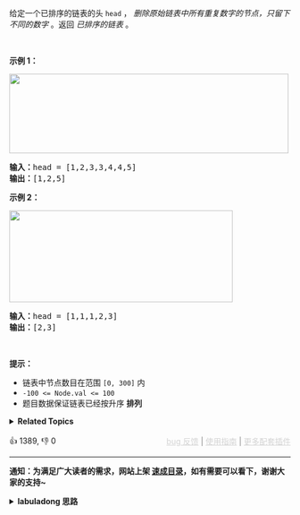 <p>给定一个已排序的链表的头&nbsp;<code>head</code> ，&nbsp;<em>删除原始链表中所有重复数字的节点，只留下不同的数字</em>&nbsp;。返回 <em>已排序的链表</em>&nbsp;。</p>

<p>&nbsp;</p>

<p><strong>示例 1：</strong></p> 
<img alt="" src="https://assets.leetcode.com/uploads/2021/01/04/linkedlist1.jpg" style="height: 142px; width: 500px;" /> 
<pre>
<strong>输入：</strong>head = [1,2,3,3,4,4,5]
<strong>输出：</strong>[1,2,5]
</pre>

<p><strong>示例 2：</strong></p> 
<img alt="" src="https://assets.leetcode.com/uploads/2021/01/04/linkedlist2.jpg" style="height: 164px; width: 400px;" /> 
<pre>
<strong>输入：</strong>head = [1,1,1,2,3]
<strong>输出：</strong>[2,3]
</pre>

<p>&nbsp;</p>

<p><strong>提示：</strong></p>

<ul> 
 <li>链表中节点数目在范围 <code>[0, 300]</code> 内</li> 
 <li><code>-100 &lt;= Node.val &lt;= 100</code></li> 
 <li>题目数据保证链表已经按升序 <strong>排列</strong></li> 
</ul>

<details><summary><strong>Related Topics</strong></summary>链表 | 双指针</details><br>

<div>👍 1389, 👎 0<span style='float: right;'><span style='color: gray;'><a href='https://github.com/labuladong/fucking-algorithm/issues' target='_blank' style='color: lightgray;text-decoration: underline;'>bug 反馈</a> | <a href='https://labuladong.online/algo/fname.html?fname=jb插件简介' target='_blank' style='color: lightgray;text-decoration: underline;'>使用指南</a> | <a href='https://labuladong.online/algo/' target='_blank' style='color: lightgray;text-decoration: underline;'>更多配套插件</a></span></span></div>

<div id="labuladong"><hr>

**通知：为满足广大读者的需求，网站上架 [速成目录](https://labuladong.online/algo/intro/quick-learning-plan/)，如有需要可以看下，谢谢大家的支持~**

<details><summary><strong>labuladong 思路</strong></summary>


<div id="labuladong_solution_zh">

## 基本思路

这道题可以有多种解法，最简单粗暴的解法是用 [哈希集合](https://labuladong.online/algo/data-structure-basic/hash-set/) 来记录重复节点，需要额外的空间复杂度，我们不讨论。下面探讨如何用双指针技巧，避免使用额外的空间复杂度来求解。

第一种思路，也是我比较推荐的方式，就是把这种题转化成 [链表的双指针技巧汇总](https://labuladong.online/algo/essential-technique/linked-list-skills-summary/) 中讲的链表分解的技巧。题目其实就是让你把链表分解成「重复元素」和「不重复元素」两条链表，然后把不重复元素这条链表返回即可。

第二种思路，可以把这道题理解为 [链表的双指针技巧汇总](https://labuladong.online/algo/essential-technique/linked-list-skills-summary/) 中讲的 [✨83. 删除排序链表中的重复元素](/problems/remove-duplicates-from-sorted-list/) 的变体，只不过 83 题让你把多于的重复元素去掉，这道题要求你把所有重复的元素全都去掉。

第三种思路，可以用递归思维来做，稍微难理解一些，我也写出来供大家参考。

**详细题解**：
  - [【练习】链表双指针经典习题](https://labuladong.online/algo/problem-set/linkedlist-two-pointers/)

</div>





<div id="solution">

## 解法代码



<div class="tab-panel"><div class="tab-nav">
<button data-tab-item="cpp" class="tab-nav-button btn " data-tab-group="default" onclick="switchTab(this)">cpp🤖</button>

<button data-tab-item="python" class="tab-nav-button btn " data-tab-group="default" onclick="switchTab(this)">python🤖</button>

<button data-tab-item="java" class="tab-nav-button btn active" data-tab-group="default" onclick="switchTab(this)">java🟢</button>

<button data-tab-item="go" class="tab-nav-button btn " data-tab-group="default" onclick="switchTab(this)">go🤖</button>

<button data-tab-item="javascript" class="tab-nav-button btn " data-tab-group="default" onclick="switchTab(this)">javascript🤖</button>
</div><div class="tab-content">
<div data-tab-item="cpp" class="tab-item " data-tab-group="default"><div class="highlight">

```cpp
// 注意：cpp 代码由 chatGPT🤖 根据我的 java 代码翻译。
// 本代码的正确性已通过力扣验证，如有疑问，可以对照 java 代码查看。

// 推荐的通用解法，运用链表分解的技巧
class Solution {
public:
    ListNode* deleteDuplicates(ListNode* head) {
        // 将原链表分解为两条链表
        // 一条链表存放不重复的节点，另一条链表存放重复的节点
        // 运用虚拟头结点技巧，题目说了 node.val <= 100，所以用 101 作为虚拟头结点
        ListNode dummyUniq(101);
        ListNode dummyDup(101);

        ListNode* pUniq = &dummyUniq;
        ListNode* pDup = &dummyDup;
        ListNode* p = head;

        while (p != nullptr) {
            if ((p->next != nullptr && p->val == p->next->val) || p->val == pDup->val) {
                // 发现重复节点，接到重复链表后面
                pDup->next = p;
                pDup = pDup->next;
            } else {
                // 不是重复节点，接到不重复链表后面
                pUniq->next = p;
                pUniq = pUniq->next;
            }

            p = p->next;
            // 将原链表和新链表断开
            pUniq->next = nullptr;
            pDup->next = nullptr;
        }

        return dummyUniq.next;
    }
};

// 快慢双指针解法
class Solution2 {
public:
    ListNode* deleteDuplicates(ListNode* head) {
        ListNode dummy(-1);
        ListNode* p = &dummy;
        ListNode* q = head;
        while (q != nullptr) {
            if (q->next != nullptr && q->val == q->next->val) {
                // 发现重复节点，跳过这些重复节点
                while (q->next != nullptr && q->val == q->next->val) {
                    q = q->next;
                }
                q = q->next;
                // 此时 q 跳过了这一段重复元素
                if (q == nullptr) {
                    p->next = nullptr;
                }
                // 不过下一段元素也可能重复，等下一轮 while 循环判断
            } else {
                // 不是重复节点，接到 dummy 后面
                p->next = q;
                p = p->next;
                q = q->next;
            }
        }
        return dummy.next;
    }
};

// 递归解法
class Solution3 {
public:
    // 定义：输入一条单链表头结点，返回去重之后的单链表头结点
    ListNode* deleteDuplicates(ListNode* head) {
        // base case
        if (head == nullptr || head->next == nullptr) {
            return head;
        }
        if (head->val != head->next->val) {
            // 如果头结点和身后节点的值不同，则对之后的链表去重即可
            head->next = deleteDuplicates(head->next);
            return head;
        }
        // 如果如果头结点和身后节点的值相同，则说明从 head 开始存在若干重复节点
        // 越过重复节点，找到 head 之后那个不重复的节点
        while (head->next != nullptr && head->val == head->next->val) {
            head = head->next;
        }
        // 直接返回那个不重复节点开头的链表的去重结果，就把重复节点删掉了
        return deleteDuplicates(head->next);
    }
};
```

</div></div>

<div data-tab-item="python" class="tab-item " data-tab-group="default"><div class="highlight">

```python
# 注意：python 代码由 chatGPT🤖 根据我的 java 代码翻译。
# 本代码的正确性已通过力扣验证，如有疑问，可以对照 java 代码查看。

# 推荐的通用解法，运用链表分解的技巧
class Solution:
    def deleteDuplicates(self, head: ListNode) -> ListNode:
        # 将原链表分解为两条链表
        # 一条链表存放不重复的节点，另一条链表存放重复的节点
        # 运用虚拟头结点技巧，题目说了 node.val <= 100，所以用 101 作为虚拟头结点
        dummyUniq = ListNode(101)
        dummyDup = ListNode(101)

        pUniq, pDup = dummyUniq, dummyDup
        p = head

        while p is not None:
            if (p.next is not None and p.val == p.next.val) or p.val == pDup.val:
                # 发现重复节点，接到重复链表后面
                pDup.next = p
                pDup = pDup.next
            else:
                # 不是重复节点，接到不重复链表后面
                pUniq.next = p
                pUniq = pUniq.next

            p = p.next
            # 将原链表和新链表断开
            pUniq.next = None
            pDup.next = None

        return dummyUniq.next

# 快慢双指针解法
class Solution2:
    def deleteDuplicates(self, head: ListNode) -> ListNode:
        dummy = ListNode(-1)
        p, q = dummy, head
        while q is not None:
            if q.next is not None and q.val == q.next.val:
                # 发现重复节点，跳过这些重复节点
                while q.next is not None and q.val == q.next.val:
                    q = q.next
                q = q.next
                # 此时 q 跳过了这一段重复元素
                if q is None:
                    p.next = None
                # 不过下一段元素也可能重复，等下一轮 while 循环判断
            else:
                # 不是重复节点，接到 dummy 后面
                p.next = q
                p = p.next
                q = q.next
        return dummy.next

# 递归解法
class Solution3:
    # 定义：输入一条单链表头结点，返回去重之后的单链表头结点
    def deleteDuplicates(self, head: ListNode) -> ListNode:
        # base case
        if head is None or head.next is None:
            return head
        if head.val != head.next.val:
            # 如果头结点和身后节点的值不同，则对之后的链表去重即可
            head.next = self.deleteDuplicates(head.next)
            return head
        # 如果如果头结点和身后节点的值相同，则说明从 head 开始存在若干重复节点
        # 越过重复节点，找到 head 之后那个不重复的节点
        while head.next is not None and head.val == head.next.val:
            head = head.next
        # 直接返回那个不重复节点开头的链表的去重结果，就把重复节点删掉了
        return self.deleteDuplicates(head.next)
```

</div></div>

<div data-tab-item="java" class="tab-item active" data-tab-group="default"><div class="highlight">

```java
// 推荐的通用解法，运用链表分解的技巧
class Solution {
    public ListNode deleteDuplicates(ListNode head) {
        // 将原链表分解为两条链表
        // 一条链表存放不重复的节点，另一条链表存放重复的节点
        // 运用虚拟头结点技巧，题目说了 node.val <= 100，所以用 101 作为虚拟头结点
        ListNode dummyUniq = new ListNode(101);
        ListNode dummyDup = new ListNode(101);

        ListNode pUniq = dummyUniq, pDup = dummyDup;
        ListNode p = head;

        while (p != null) {
            if ((p.next != null && p.val == p.next.val) || p.val == pDup.val) {
                // 发现重复节点，接到重复链表后面
                pDup.next = p;
                pDup = pDup.next;
            } else {
                // 不是重复节点，接到不重复链表后面
                pUniq.next = p;
                pUniq = pUniq.next;
            }

            p = p.next;
            // 将原链表和新链表断开
            pUniq.next = null;
            pDup.next = null;
        }

        return dummyUniq.next;
    }
}

// 快慢双指针解法
class Solution2 {
    public ListNode deleteDuplicates(ListNode head) {
        ListNode dummy = new ListNode(-1);
        ListNode p = dummy, q = head;
        while (q != null) {
            if (q.next != null && q.val == q.next.val){
                // 发现重复节点，跳过这些重复节点
                while (q.next != null && q.val == q.next.val) {
                    q = q.next;
                }
                q = q.next;
                // 此时 q 跳过了这一段重复元素
                if (q == null) {
                    p.next = null;
                }
                // 不过下一段元素也可能重复，等下一轮 while 循环判断
            } else {
                // 不是重复节点，接到 dummy 后面
                p.next = q;
                p = p.next;
                q = q.next;
            }
        }
        return dummy.next;
    }
}

// 递归解法
class Solution3 {
    // 定义：输入一条单链表头结点，返回去重之后的单链表头结点
    public ListNode deleteDuplicates(ListNode head) {
        // base case
        if (head == null || head.next == null) {
            return head;
        }
        if (head.val != head.next.val) {
            // 如果头结点和身后节点的值不同，则对之后的链表去重即可
            head.next = deleteDuplicates(head.next);
            return head;
        }
        // 如果如果头结点和身后节点的值相同，则说明从 head 开始存在若干重复节点
        // 越过重复节点，找到 head 之后那个不重复的节点
        while (head.next != null && head.val == head.next.val) {
            head = head.next;
        }
        // 直接返回那个不重复节点开头的链表的去重结果，就把重复节点删掉了
        return deleteDuplicates(head.next);
    }
}
```

</div></div>

<div data-tab-item="go" class="tab-item " data-tab-group="default"><div class="highlight">

```go
// 注意：go 代码由 chatGPT🤖 根据我的 java 代码翻译。
// 本代码的正确性已通过力扣验证，如有疑问，可以对照 java 代码查看。

// 推荐的通用解法，运用链表分解的技巧
func deleteDuplicates(head *ListNode) *ListNode {
    // 将原链表分解为两条链表
    // 一条链表存放不重复的节点，另一条链表存放重复的节点
    // 运用虚拟头结点技巧，题目说了 node.val <= 100，所以用 101 作为虚拟头结点
    dummyUniq := &ListNode{Val: 101}
    dummyDup := &ListNode{Val: 101}

    pUniq, pDup := dummyUniq, dummyDup
    p := head

    for p != nil {
        if (p.Next != nil && p.Val == p.Next.Val) || p.Val == pDup.Val {
            // 发现重复节点，接到重复链表后面
            pDup.Next = p
            pDup = pDup.Next
        } else {
            // 不是重复节点，接到不重复链表后面
            pUniq.Next = p
            pUniq = pUniq.Next
        }

        p = p.Next
        // 将原链表和新链表断开
        pUniq.Next = nil
        pDup.Next = nil
    }

    return dummyUniq.Next
}

// 快慢双指针解法
func deleteDuplicates2(head *ListNode) *ListNode {
    dummy := &ListNode{Val: -1}
    p, q := dummy, head
    for q != nil {
        if q.Next != nil && q.Val == q.Next.Val {
            // 发现重复节点，跳过这些重复节点
            for q.Next != nil && q.Val == q.Next.Val {
                q = q.Next
            }
            q = q.Next
            // 此时 q 跳过了这一段重复元素
            if q == nil {
                p.Next = nil
            }
            // 不过下一段元素也可能重复，等下一轮 while 循环判断
        } else {
            // 不是重复节点，接到 dummy 后面
            p.Next = q
            p = p.Next
            q = q.Next
        }
    }
    return dummy.Next
}

// 递归解法
func deleteDuplicates3(head *ListNode) *ListNode {
    // 定义：输入一条单链表头结点，返回去重之后的单链表头结点
    // base case
    if head == nil || head.Next == nil {
        return head
    }
    if head.Val != head.Next.Val {
        // 如果头结点和身后节点的值不同，则对之后的链表去重即可
        head.Next = deleteDuplicates3(head.Next)
        return head
    }
    // 如果如果头结点和身后节点的值相同，则说明从 head 开始存在若干重复节点
    // 越过重复节点，找到 head 之后那个不重复的节点
    for head.Next != nil && head.Val == head.Next.Val {
        head = head.Next
    }
    // 直接返回那个不重复节点开头的链表的去重结果，就把重复节点删掉了
    return deleteDuplicates3(head.Next)
}
```

</div></div>

<div data-tab-item="javascript" class="tab-item " data-tab-group="default"><div class="highlight">

```javascript
// 注意：javascript 代码由 chatGPT🤖 根据我的 java 代码翻译。
// 本代码的正确性已通过力扣验证，如有疑问，可以对照 java 代码查看。

// 推荐的通用解法，运用链表分解的技巧
var deleteDuplicates = function(head) {
    // 将原链表分解为两条链表
    // 一条链表存放不重复的节点，另一条链表存放重复的节点
    // 运用虚拟头结点技巧，题目说了 node.val <= 100，所以用 101 作为虚拟头结点
    let dummyUniq = new ListNode(101);
    let dummyDup = new ListNode(101);

    let pUniq = dummyUniq, pDup = dummyDup;
    let p = head;

    while (p !== null) {
        if ((p.next !== null && p.val === p.next.val) || p.val === pDup.val) {
            // 发现重复节点，接到重复链表后面
            pDup.next = p;
            pDup = pDup.next;
        } else {
            // 不是重复节点，接到不重复链表后面
            pUniq.next = p;
            pUniq = pUniq.next;
        }

        p = p.next;
        // 将原链表和新链表断开
        pUniq.next = null;
        pDup.next = null;
    }

    return dummyUniq.next;
};

// 快慢双指针解法
var deleteDuplicates2 = function(head) {
    let dummy = new ListNode(-1);
    let p = dummy, q = head;
    while (q !== null) {
        if (q.next !== null && q.val === q.next.val) {
            // 发现重复节点，跳过这些重复节点
            while (q.next !== null && q.val === q.next.val) {
                q = q.next;
            }
            q = q.next;
            // 此时 q 跳过了这一段重复元素
            if (q === null) {
                p.next = null;
            }
            // 不过下一段元素也可能重复，等下一轮 while 循环判断
        } else {
            // 不是重复节点，接到 dummy 后面
            p.next = q;
            p = p.next;
            q = q.next;
        }
    }
    return dummy.next;
};

// 递归解法
var deleteDuplicates3 = function(head) {
    // 定义：输入一条单链表头结点，返回去重之后的单链表头结点
    if (head === null || head.next === null) {
        return head;
    }
    if (head.val !== head.next.val) {
        // 如果头结点和身后节点的值不同，则对之后的链表去重即可
        head.next = deleteDuplicates3(head.next);
        return head;
    }
    // 如果如果头结点和身后节点的值相同，则说明从 head 开始存在若干重复节点
    // 越过重复节点，找到 head 之后那个不重复的节点
    while (head.next !== null && head.val === head.next.val) {
        head = head.next;
    }
    // 直接返回那个不重复节点开头的链表的去重结果，就把重复节点删掉了
    return deleteDuplicates3(head.next);
};
```

</div></div>
</div></div>

<hr /><details open hint-container details><summary style="font-size: medium"><strong>🍭🍭 算法可视化 🍭🍭</strong></summary><div id="data_remove-duplicates-from-sorted-list-ii"  category="leetcode" ></div><div class="resizable aspect-ratio-container" style="height: 100%;">
<div id="iframe_remove-duplicates-from-sorted-list-ii"></div></div>
</details><hr /><br />

</div>
</details>
</div>



